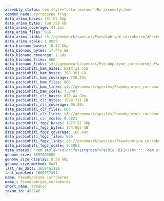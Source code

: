 ```yaml
---
assembly_status: <em style="color:maroon">No assembly</em>
common_name: corroboree frog
data_arima_bases: 381.02 Gbp
data_arima_bytes: 188.389 GB
data_arima_coverage: 44.53x
data_arima_files: 666
data_arima_links: s3://genomeark/species/Pseudophryne_corroboree/aPseCor3/genomic_data/arima/<br>
data_arima_scale: 1.8836
data_bionano_bases: 10.12 Gbp
data_bionano_bytes: 17.445 GB
data_bionano_coverage: 1.18x
data_bionano_files: 666
data_bionano_links: s3://genomeark/species/Pseudophryne_corroboree/aPseCor3/genomic_data/bionano/<br>
data_pacbiohifi_bam_bases: 6214.11 Gbp
data_pacbiohifi_bam_bytes: 788.391 GB
data_pacbiohifi_bam_coverage: 726.20x
data_pacbiohifi_bam_files: 666
data_pacbiohifi_bam_links: s3://genomeark/species/Pseudophryne_corroboree/aPseCor3/genomic_data/pacbio_hifi/<br>
data_pacbiohifi_bam_scale: 7.3407
data_pacbiohifi_clr_bases: 820.44 Gbp
data_pacbiohifi_clr_bytes: 1999.711 GB
data_pacbiohifi_clr_coverage: 95.88x
data_pacbiohifi_clr_files: 666
data_pacbiohifi_clr_links: s3://genomeark/species/Pseudophryne_corroboree/aPseCor3/genomic_data/pacbio_hifi/<br>
data_pacbiohifi_clr_scale: 0.3821
data_pacbiohifi_fqgz_bases: 1372.57 Gbp
data_pacbiohifi_fqgz_bytes: 174.965 GB
data_pacbiohifi_fqgz_coverage: 160.40x
data_pacbiohifi_fqgz_files: 666
data_pacbiohifi_fqgz_links: s3://genomeark/species/Pseudophryne_corroboree/aPseCor3/genomic_data/pacbio_hifi/<br>
data_pacbiohifi_fqgz_scale: 7.3061
data_status: '<em style="color:forestgreen">PacBio HiFi</em> ::: <em style="color:forestgreen">Bionano</em> ::: <em style="color:forestgreen">Arima</em>'
genome_size: 8557000000
genome_size_display: 8.56 Gbp
genome_size_method: GoAT
last_raw_data: 1659461120
last_updated: 1660757411
name: Pseudophryne corroboree
name_: Pseudophryne_corroboree
short_name: aPseCor
taxon_id: 495146
---
```

